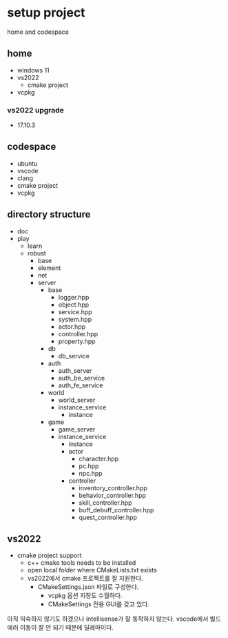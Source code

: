 # setup project 

home and codespace 

## home 

- windows 11 
- vs2022 
  - cmake project 
- vcpkg

### vs2022 upgrade

- 17.10.3 

## codespace

- ubuntu 
- vscode
- clang 
- cmake project 
- vcpkg

## directory structure 

- doc 
- play
  - learn
  - robust 
    - base 
    - element
    - net 
    - server
      - base 
        - logger.hpp
        - object.hpp
        - service.hpp
        - system.hpp
        - actor.hpp
        - controller.hpp
        - property.hpp
      - db
        - db_service
      - auth
        - auth_server
        - auth_be_service 
        - auth_fe_service
      - world 
        - world_server
        - instance_service
          - instance
      - game
        - game_server
        - instance_service
          - instance
          - actor 
            - character.hpp
            - pc.hpp
            - npc.hpp
          - controller 
            - inventory_controller.hpp
            - behavior_controller.hpp
            - skill_controller.hpp
            - buff_debuff_controller.hpp 
            - quest_controller.hpp



## vs2022 

- cmake project support 
  - c++ cmake tools needs to be installed
  - open local folder where CMakeLists.txt exists
  - vs2022에서 cmake 프로젝트를 잘 지원한다. 
    - CMakeSettings.json 파일로 구성한다. 
      - vcpkg 옵션 지정도 수월하다. 
      - CMakeSettings 전용 GUI를 갖고 있다. 
    
아직 익숙하지 않기도 하겠으나 intellisense가 잘 동작하지 않는다. 
vscode에서 빌드 에러 이동이 잘 안 되기 때문에 딜레마이다. 





